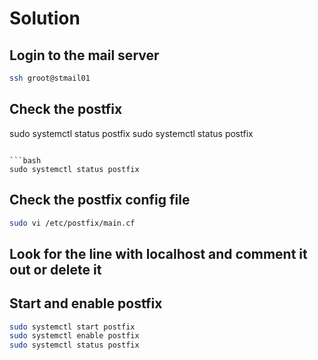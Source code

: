 # Solution

## Login to the mail server

```bash
ssh groot@stmail01
```

## Check the postfix
sudo systemctl status postfix
sudo systemctl status postfix
```service

```bash
sudo systemctl status postfix
```

## Check the postfix config file

```bash
sudo vi /etc/postfix/main.cf
```

## Look for the line with localhost and comment it out or delete it

## Start and enable postfix

```bash
sudo systemctl start postfix
sudo systemctl enable postfix
sudo systemctl status postfix
```

